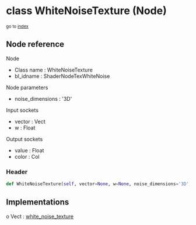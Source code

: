# class WhiteNoiseTexture (Node)

<sub>go to [index](/docs/index.md)</sub>

## Node reference

Node
 - Class name : WhiteNoiseTexture
 - bl_idname : ShaderNodeTexWhiteNoise

Node parameters
 - noise_dimensions : '3D'

Input sockets
 - vector : Vect
 - w : Float

Output sockets
 - value : Float
 - color : Col

### Header

``` python
def WhiteNoiseTexture(self, vector=None, w=None, noise_dimensions='3D', node_label=None, node_color=None):
```

## Implementations

o Vect : [white_noise_texture](/docs/classes/white_noise_texture.md) 

